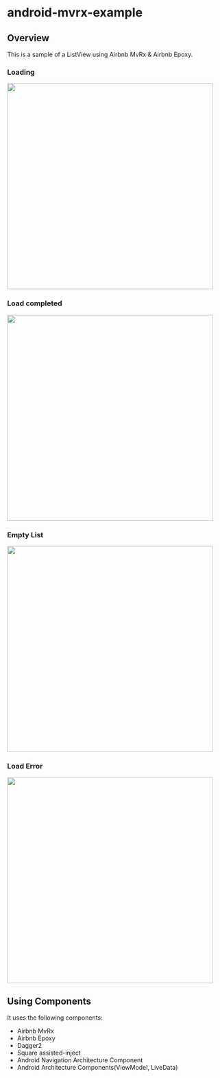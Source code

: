 # android-mvrx-example

## Overview

This is a sample of a ListView using Airbnb MvRx & Airbnb Epoxy.

### Loading

<img src="snapshots/loading.png" width="480">

### Load completed

<img src="snapshots/list.png" width="480">

### Empty List

<img src="snapshots/empty.png" width="480">

### Load Error

<img src="snapshots/error.png" width="480">


## Using Components

It uses the following components:

- Airbnb MvRx
- Airbnb Epoxy
- Dagger2
- Square assisted-inject
- Android Navigation Architecture Component
- Android Architecture Components(ViewModel, LiveData)
